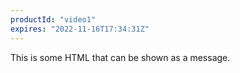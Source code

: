 ```yaml
---
productId: "video1"
expires: "2022-11-16T17:34:31Z"
---
```


This is some <abbr>HTML</abbr> that can be shown as a message.
